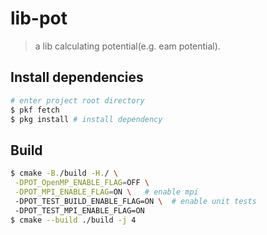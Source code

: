 # lib-pot
> a lib calculating potential(e.g. eam potential).

## Install dependencies
```bash
# enter project root directory
$ pkf fetch
$ pkg install # install dependency
```

## Build
```bash
$ cmake -B./build -H./ \
 -DPOT_OpenMP_ENABLE_FLAG=OFF \
 -DPOT_MPI_ENABLE_FLAG=ON \   # enable mpi
 -DPOT_TEST_BUILD_ENABLE_FLAG=ON \  # enable unit tests
 -DPOT_TEST_MPI_ENABLE_FLAG=ON
$ cmake --build ./build -j 4
```
